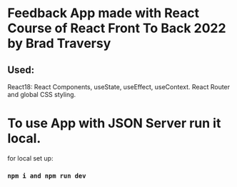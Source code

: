 # Feedback App made with React Course of React Front To Back 2022 by Brad Traversy
## Used:
React18: React Components, useState, useEffect, useContext.
React Router and global CSS styling.

# To use App with JSON Server run it local.
for local set up:
### `npm i and npm run dev`